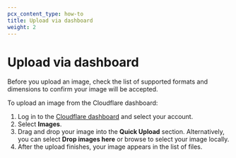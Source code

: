 ```yaml
---
pcx_content_type: how-to
title: Upload via dashboard
weight: 2
---
```


# Upload via dashboard

Before you upload an image, check the list of supported formats and dimensions to confirm your image will be accepted.

To upload an image from the Cloudflare dashboard:

1. Log in to the [Cloudflare dashboard](https://dash.cloudflare.com/login) and select your account.
2. Select **Images**. 
3. Drag and drop your image into the **Quick Upload** section. Alternatively, you can select **Drop images here** or browse to select your image locally.
4. After the upload finishes, your image appears in the list of files.
